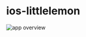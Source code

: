 # ios-littlelemon

![app overview](https://github.com/JooYoo/ios-littlelemon/assets/12739843/fa2d945b-4bf6-4517-bd5c-acc2f1c3c580)
